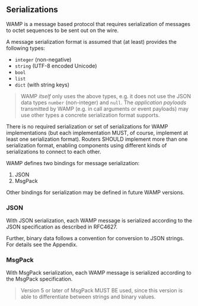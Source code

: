 ## Serializations

WAMP is a message based protocol that requires serialization of messages to octet sequences to be sent out on the wire.

A message serialization format is assumed that (at least) provides the following types:

* `integer` (non-negative)
* `string` (UTF-8 encoded Unicode)
* `bool`
* `list`
* `dict` (with string keys)

> WAMP *itself* only uses the above types, e.g. it does not use the JSON data types `number` (non-integer) and `null`. The *application payloads* transmitted by WAMP (e.g. in call arguments or event payloads) may use other types a concrete serialization format supports.
>

There is no required serialization or set of serializations for WAMP implementations (but each implementation MUST, of course, implement at least one serialization format). Routers SHOULD implement more than one serialization format, enabling components using different kinds of serializations to connect to each other.

WAMP defines two bindings for message serialization:

1. JSON
2. MsgPack

Other bindings for serialization may be defined in future WAMP versions.

### JSON

With JSON serialization, each WAMP message is serialized according to the JSON specification as described in RFC4627.

Further, binary data follows a convention for conversion to JSON strings. For details see the Appendix.

### MsgPack

With MsgPack serialization, each WAMP message is serialized according to the MsgPack specification.

> Version 5 or later of MsgPack MUST BE used, since this version is able to differentiate between strings and binary values.
